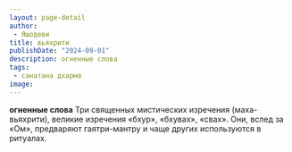 ```yaml
---
layout: page-detail
author:
 - Яшодеви
title: вьяхрити
publishDate: "2024-09-01"
description: огненные слова
tags:
 - санатана дхарма
image: 
---
```


__огненные слова__
Три священных мистических изречения (маха-вьяхрити), великие изречения «бхур», «бхувах», «свах». Они, вслед за «Ом», предваряют гаятри-мантру и чаще других используются в ритуалах.

